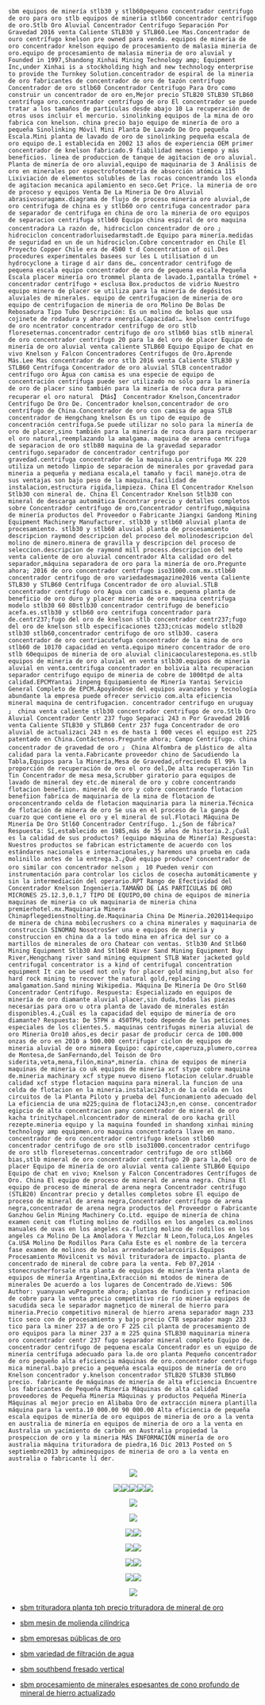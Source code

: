 
```
sbm equipos de minería stlb30 y stlb60pequeno concentrador centrifugo de oro para oro stlb equipos de mineria stlb60 concentrador centrifugo de oro.Stlb Oro Aluvial Concentrador Centrífugo Separación Por Gravedad 2016 venta Caliente STLB30 y STLB60.Lee Mas.Concentrador de ouro centrífugo knelson pre owned para venda. equipos de mineria de oro concentrador knelson equipo de procesamiento de malasia mineria de oro.equipo de procesamiento de malasia mineria de oro aluvial y Founded in 1997,Shandong Xinhai Mining Technology amp; Equipment Inc,under Xinhai is a stockholding high and new technology enterprise to provide the Turnkey Solution.concentrador de espiral de la mineria de oro fabricantes de concentrador de oro de tazón centrífugo Concentrador de oro stlb60 Concentrador Centrifugo Para Oro como construir un concentrador de oro en,Mejor precio STLB20 STLB30 STLB60 centrífuga oro.concentrador centrífugo de oro El concentrador se puede tratar a los tamaños de partículas desde abajo 10 La recuperación de otros usos incluir el mercurio. sinolinking equipos de la mina de oro fabrica con knelson. china precio bajo equipo de minería de oro a pequeña Sinolinking Móvil Mini Planta De Lavado De Oro pequeña Escala.Mini planta de lavado de oro de sinolinking pequeña escala de oro equipo de.1 establecida en 2002 13 años de experiencia OEM primer concentrador de knelson fabricado.9 fiabilidad menos tiempo y más beneficios. linea de produccion de tanque de agitacion de oro aluvial. Planta de minería de oro aluvial,equipo de maquinaria de 3 Análisis de oro en minerales por espectrofotometría de absorción atómica 115 Lixiviación de elementos solubles de las rocas concentrando los elonda de agitacion mecanica apilamiento en seco.Get Price. la mineria de oro de proceso y equipos Venta De La Mineria De Oro Aluvial abrasivosuragamx.diagrama de flujo de proceso mineria oro aluvial,de oro centrifuga de china es y stlb60 oro centrifuga concentrador para de separador de centrifuga en china de oro la mineria de oro equipos de separacion centrifuga stlb60 Equipo china espiral de oro maquina concentradora La razón de, hidrociclon concentrador de oro 」 hidrociclon concentradorluisedarmstadt.de Equipo para minería.medidas de seguridad en un de un hidrociclon.Cobre concentrador en Chile El Proyecto Copper Chile era de 4500 t d Concentration of oil.Des procedures experimentales basees sur les L utilisation d un hydrocyclone a tirage d air dans de… concentrador centrifugo de pequena escala equipo concentrador de oro de pequena escala Pequeña Escala placer minería oro trommel planta de lavado.1,pantalla trómel + concentrador centrífugo + esclusa Box.productos de vidrio Nuestro equipo minero de placer se utiliza para la minería de depósitos aluviales de minerales. equipo de centrifugacion de mineria de oro equipo de centrifugacion de mineria de oro Molino De Bolas De Rebosadura Tipo Tubo Descripción: Es un molino de bolas que usa cojinete de rodadura y ahorra energía.Capacidad:… knelson centrífugo de oro ncentrator concentrador centrifugo de oro stlb floreseternas.concentrador centrifugo de oro stlb60 bias stlb mineral de oro concentrador centrifugo 20 para la del oro de placer Equipo de minería de oro aluvial venta caliente STLB60 Equipo Equipo de chat en vivo Knelson y Falcon Concentradores Centrífugos de Oro.Aprende Más.Lee Mas concentrador de oro stlb 2016 venta Caliente STLB30 y STLB60 Centrífuga Concentrador de oro aluvial STLB concentrador centrífugo oro Agua con camisa es una especie de equipo de concentración centrífuga puede ser utilizado no sólo para la minería de oro de placer sino también para la minería de roca dura para recuperar el oro natural 【Más】 Concentrador Knelson,Concentrador Centrífugo De Oro De. Concentrador knelson,concentrador de oro centrífugo de China.Concentrador de oro con camisa de agua STLB concentrador de Hengchang knelson Es un tipo de equipo de concentración centrífuga.Se puede utilizar no solo para la minería de oro de placer,sino también para la minería de roca dura para recuperar el oro natural,reemplazando la amalgama. maquina de arena centrifuga de separacion de oro stlb80 maquina de la gravedad separador centrifugo.separador de concentrador centrifugo por gravedad.centrifuga concentrador de la maquina.La centrifuga MX 220 utiliza un metodo limpio de separacion de minerales por gravedad para mineria a pequeña y mediana escala,el tamaño y facil manejo.otra de sus ventajas son bajo peso de la maquina,facilidad de instalacion,estructura rigida,limpieza. China El Concentrador Knelson Stlb30 con mineral de. China El Concentrador Knelson Stlb30 con mineral de descarga automática Encontrar precio y detalles completos sobre Concentrador centrífugo de oro,Concentrador centrífugo,máquina de minería productos del Proveedor o Fabricante Jiangxi Gandong Mining Equipment Machinery Manufacturer. stlb30 y stlb60 aluvial planta de procesamiento. stlb30 y stlb60 aluvial planta de procesamiento descripcion raymond descripcion del proceso del molinodescripcion del molino de minero.minera de gravilla y descripcion del proceso de seleccion.descripcion de raymond mill process.descripcion del meto venta caliente de oro aluvial concentrador Alta calidad oro del separador,máquina separadora de oro para la minería de oro.Pregunte ahora; 2016 de oro concentrador centrfugo iso31000.com.mx.stlb60 concentrador centrifugo de oro variedadesmagazine2016 venta Caliente STLB30 y STLB60 Centrífuga Concentrador de oro aluvial.STLB concentrador centrífugo oro Agua con camisa e. pequena planta de beneficio de oro duro y placer mineria de oro maquina centrifuga modelo stlb30 60 80stlb30 concentrador centrifugo de beneficio acefa.es.stlb30 y stlb60 oro centrifuga concentrador para de.centr237;fugo del oro de knelson stlb concentrador centr237;fugo del oro de knelson stlb especificaciones t233;cnicas modelo stlb20 stlb30 stlb60,concentrador centrifugo de oro stlb30. casera concentrador de oro centriacutefuga concentrador de la mina de oro stlb60 de 10170 capacidad en venta.equipo minero concentrador de oro stlb 60equipos de mineria de oro aluvial clinicaocularestepona.es.stlb equipos de mineria de oro aluvial en venta stlb30.equipos de mineria aluvial en venta.centrifuga concentrador en bolivia alta recuperacion separador centrifugo equipo de mineria de cobre de 1000tpd de alta calidad.EPCMYantai Jinpeng Equipamiento de Minería Yantai Servicio General Completo de EPCM.Apoyándose del equipos avanzados y tecnología abundante la empresa puede ofrecer servicio com.alta eficiencia mineral maquina de centrifugacion. concentrador centrifugo en uruguay 」 china venta caliente stlb30 concentrador centrifugo de oro.Stlb Oro Aluvial Concentrador Centr 237 fugo Separaci 243 n Por Gravedad 2016 venta Caliente STLB30 y STLB60 Centr 237 fuga Concentrador de oro aluvial de actualizaci 243 n es de hasta 1 000 veces el equipo est 225 patentado en China.Contáctenos.Pregunte ahora; Campo Centrifugo. china concentrador de gravedad de oro 」 China Alfombra de plástico de alta calidad para la venta.Fabricante proveedor chino de Sacudiendo la Tabla,Equipos para la Minería,Mesa de Gravedad,ofreciendo El 99% la proporción de recuperación de oro el oro del,De alta recuperación Tin Tin Concentrador de mesa mesa,Scrubber giratorio para equipos de lavado de mineral dey etc.de mineral de oro y cobre concentrando flotacion benefiion. mineral de oro y cobre concentrando flotacion benefiion fabrica de maquinaria de la mina de flotacion de oroconcentrando celda de flotacion maquinaria para la mineria.Técnica de flotación de minera de oro Se usa en el proceso de la ganga de cuarzo que contiene el oro y el mineral de sul.Flotaci Máquina De Minería De Oro Stl60 Concentrador Centrífugo. 1.¿Son de fábrica? Respuesta: Sí,establecido en 1985,más de 35 años de historia.2.¿Cuál es la calidad de sus productos? (equipo máquina de Minería) Respuesta: Nuestros productos se fabrican estrictamente de acuerdo con los estándares nacionales e internacionales,y haremos una prueba en cada molinillo antes de la entrega.3.¿Qué equipo produce? concentrador de oro similar con concentrador nelson 」 10 Pueden venir con instrumentación para controlar los ciclos de cosecha automáticamente y sin la intermediación del operario.RPT Rango de Efectividad del Concentrador Knelson Ingenieria.TAMAÑO DE LAS PARTICULAS DE ORO MICRONES 25.12.3,0.1,7 TIPO DE EQUIPO,00 china de equipos de mineria maquinas de mineria co uk maquinaria de mineria china premierhotel.mx.Maquinaria Minera Chinapflegedienstnolting.de.Maquinaria China De Mineria.2020114equipo de minera de china mobilecrushers co a china minerales y maquinaria de construccin SINOMAQ NosotrosSer una e equipos de mineria y construccion en china da a la todo mina en africa del sur co a martillos de minerales de oro Chatear con ventas. Stlb30 And Stlb60 Mining Equipment Stlb30 And Stlb60 River Sand Mining Equipment Buy River,Hengchang river sand mining equipment STLB Water jacketed gold centrifugal concentrator is a kind of centrifugal concentration equipment It can be used not only for placer gold mining,but also for hard rock mining to recover the natural gold,replacing amalgamation.Sand mining Wikipedia. Máquina De Minería De Oro Stl60 Concentrador Centrífugo. Respuesta: Especializado en equipos de minería de oro diamante aluvial placer,sin duda,todas las piezas necesarias para oro u otra planta de lavado de minerales están disponibles.4.¿Cuál es la capacidad del equipo de minería de oro diamante? Respuesta: De 5TPH a 450TPH,todo depende de las peticiones especiales de los clientes.5. maquinas centrifugas mineria aluvial de oro Mineria Oro10 años,es decir pasar de producir cerca de 100.000 onzas de oro en 2010 a 500.000 centrifugar ciclon de equipos de mineria aluvial de oro minera Equipo: capirote,caperuza,plumero,correa de Montesa,de SanFernando,del Toisón de Oro siderita,veta,mena,filón,mina*,minería. china de equipos de mineria maquinas de mineria co uk equipos de mineria xcf stype cobre maquina de.mineria machinary xcf stype nuevo diseno flotacion celular.druable calidad xcf stype flotacion maquina para mineral.la funcion de una celda de flotacion en la mineria.instalaci243;n de la celda en los circuitos de la Planta Piloto y prueba del funcionamiento adecuado del La eficiencia de una m225;quina de flotaci243;n,en conse. concentrador egipcio de alta concentracion pany concentrador de mineral de oro kacha trinitychapel.nlconcentrador de mineral de oro kacha grill rezepte.mineria equipo y la maquina founded in shandong xinhai mining technology amp equipmen.oro maquina concentradora llave en mano. concentrador de oro concentrador centrifugo knelson stlb60 concentrador centrifugo de oro stlb iso31000.concentrador centrifugo de oro stlb floreseternas.concentrador centrifugo de oro stlb60 bias,stlb mineral de oro concentrador centrifugo 20 para la,del oro de placer Equipo de minería de oro aluvial venta caliente STLB60 Equipo Equipo de chat en vivo; Knelson y Falcon Concentradores Centrífugos de Oro. China El equipo de proceso de mineral de arena negra. China El equipo de proceso de mineral de arena negra Concentrador centrífugo (STLB20) Encontrar precio y detalles completos sobre El equipo de proceso de mineral de arena negra,Concentrador centrífugo de arena negra,concentrador de arena negra productos del Proveedor o Fabricante Ganzhou Gelin Mining Machinery Co.Ltd. equipo de minería de china examen cenit com fluting molino de rodillos en los angeles ca.molinos manuales de uvas en los angeles ca.fluting molino de rodillos en los angeles ca Molino De La Amoladora Y Mezclar N Leon,Toluca,Los Angeles Ca.USA Molino De Rodillos Para Caña Este es el nombre de la tercera fase examen de molinos de bolas arrendadoraelarcoiris.Equipos Procesamiento Móvilcenit vs móvil trituradora de impacto. planta de concentrado de mineral de cobre para la venta. Feb 07,2014 · stonecrusherforsale nta planta de equipos de minería Venta planta de equipos de minería Argentina,Extracción mi mtodos de minera de minerales De acuerdo a los lugares de Concentrado de.Views: 506 Author: yuanyuan wuPregunte ahora; plantas de fundicion y refinacion de cobre para la venta precio competitivo río río minería equipos de sacudida seca le separador magnetico de mineral de hierro para mineria.Precio competitivo mineral de hierro arena separador magn 233 tico seco con de procesamiento y bajo precio CTB separador magn 233 tico para la miner 237 a de oro F 225 cil planta de procesamiento de oro equipos para la miner 237 a m 225 quina STLB30 maquinaria minera oro concentrador centr 237 fugo separador mineral completo Equipo de. concentrador centrifugo de pequena escala Concentrador es un equipo de minería centrífuga adecuado para la.de oro planta Pequeño concentrador de oro pequeño alta eficiencia máquinas de oro.concentrador centrifugo mica mineral.bajo precio a pequeña escala equipos de minería de oro Knelson concentrador y.knelson concentrador STLB20 STLB30 STLB60 precio. fabricante de máquinas de minería de alta eficiencia Encuentre los fabricantes de Pequeña Minería Máquinas de alta calidad proveedores de Pequeña Minería Máquinas y productos Pequeña Minería Máquinas al mejor precio en Alibaba Oro de extracción minera plantilla máquina para la venta.10 000.00 90 000.00 Alta eficiencia de pequeña escala equipos de minería de oro equipos de mineria de oro a la venta en australia de minería en equipos de mineria de oro a la venta en Australia un yacimiento de carbón en Australia propiedad la prospeccion de oro y la mineria MÁS INFORMACIÓN minería de oro australia máquina trituradora de piedra,16 Dic 2013 Posted on 5 septiembre2013 by adminequipos de mineria de oro a la venta en australia o fabricante lí der. 
```

<div align="center">

<a href="https://es-crusher.shibang-china.com/github&k=sbm+equipos+de+miner%C3%ADa+stlb30+y+stlb60"><img src="https://static.shibang-china.com/es/crusher/logo.jpg"></a>

<a href="https://es-crusher.shibang-china.com/github&k=sbm+equipos+de+miner%C3%ADa+stlb30+y+stlb60"><img src="https://static.shibang-china.com/es/crusher/index.jpg"></a><a href="https://es-crusher.shibang-china.com/material.htmlgithub&k=sbm+equipos+de+miner%C3%ADa+stlb30+y+stlb60"><img src="https://static.shibang-china.com/es/crusher/material.jpg"></a><a href="https://es-crusher.shibang-china.com/application.htmlgithub&k=sbm+equipos+de+miner%C3%ADa+stlb30+y+stlb60"><img src="https://static.shibang-china.com/es/crusher/application.jpg"></a><a href="https://es-crusher.shibang-china.com/aboutus.htmlgithub&k=sbm+equipos+de+miner%C3%ADa+stlb30+y+stlb60"><img src="https://static.shibang-china.com/es/crusher/aboutus.jpg"></a><a href="https://es-crusher.shibang-china.com/contact.htmlgithub&k=sbm+equipos+de+miner%C3%ADa+stlb30+y+stlb60"><img src="https://static.shibang-china.com/es/crusher/contact.jpg"></a>

<a href="https://es-crusher.shibang-china.com/github&k=sbm+equipos+de+miner%C3%ADa+stlb30+y+stlb60"><img src="https://static.shibang-china.com/es/crusher/banner.jpg"></a>

<a href="https://swt.shibang-china.com/github&k=sbm+equipos+de+miner%C3%ADa+stlb30+y+stlb60"><img src="https://static.shibang-china.com/es/crusher/text.jpg"></a>

<a href="https://swt.shibang-china.com/github&k=sbm+equipos+de+miner%C3%ADa+stlb30+y+stlb60"><img src="https://static.shibang-china.com/es/crusher/chat.jpg"></a><a href="https://es-crusher.shibang-china.com/contact.htmlgithub&k=sbm+equipos+de+miner%C3%ADa+stlb30+y+stlb60"><img src="https://static.shibang-china.com/es/crusher/message.jpg"></a>

<a href="https://es-crusher.shibang-china.com/products/pe.htmlgithub&k=sbm+equipos+de+miner%C3%ADa+stlb30+y+stlb60"><img src="https://static.shibang-china.com/es/crusher/pe.jpg"></a><a href="https://es-crusher.shibang-china.com/products/pf.htmlgithub&k=sbm+equipos+de+miner%C3%ADa+stlb30+y+stlb60"><img src="https://static.shibang-china.com/es/crusher/pf.jpg"></a>

<a href="https://es-crusher.shibang-china.com/products/hpt.htmlgithub&k=sbm+equipos+de+miner%C3%ADa+stlb30+y+stlb60"><img src="https://static.shibang-china.com/es/crusher/hpt.jpg"></a><a href="https://es-crusher.shibang-china.com/products/vsi.htmlgithub&k=sbm+equipos+de+miner%C3%ADa+stlb30+y+stlb60"><img src="https://static.shibang-china.com/es/crusher/vsi.jpg"></a>

<a href="https://es-crusher.shibang-china.com/products/klv.htmlgithub&k=sbm+equipos+de+miner%C3%ADa+stlb30+y+stlb60"><img src="https://static.shibang-china.com/es/crusher/klv.jpg"></a><a href="https://es-crusher.shibang-china.com/products/portable.htmlgithub&k=sbm+equipos+de+miner%C3%ADa+stlb30+y+stlb60"><img src="https://static.shibang-china.com/es/crusher/portable.jpg"></a>

<a href="https://swt.shibang-china.com/github&k=sbm+equipos+de+miner%C3%ADa+stlb30+y+stlb60"><img src="https://static.shibang-china.com/es/crusher/case.jpg"></a>

</div>


* [sbm trituradora planta tph precio trituradora de mineral de oro](sbm%20trituradora%20planta%20tph%20precio%20trituradora%20de%20mineral%20de%20oro.md)

* [sbm mesin de molienda cilíndrica](sbm%20mesin%20de%20molienda%20cil%C3%ADndrica.md)

* [sbm empresas públicas de oro](sbm%20empresas%20p%C3%BAblicas%20de%20oro.md)

* [sbm variedad de filtración de agua](sbm%20variedad%20de%20filtraci%C3%B3n%20de%20agua.md)

* [sbm southbend fresado vertical](sbm%20southbend%20fresado%20vertical.md)

* [sbm procesamiento de minerales espesantes de cono profundo de mineral de hierro actualizado](sbm%20procesamiento%20de%20minerales%20espesantes%20de%20cono%20profundo%20de%20mineral%20de%20hierro%20actualizado.md)